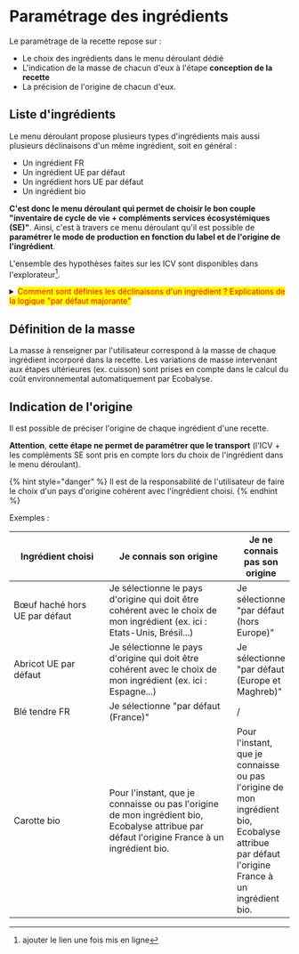# Paramétrage des ingrédients

Le paramétrage de la recette repose sur :&#x20;

* Le choix des ingrédients dans le menu déroulant dédié
* L'indication de la masse de chacun d'eux à l'étape **conception de la recette**
* La précision de l'origine de chacun d'eux.

## Liste d'ingrédients

Le menu déroulant propose plusieurs types d'ingrédients mais aussi plusieurs déclinaisons d'un même ingrédient, soit en général :&#x20;

* Un ingrédient FR
* Un ingrédient UE par défaut
* Un ingrédient hors UE par défaut
* Un ingrédient bio

**C'est donc le menu déroulant qui permet de choisir le bon couple "inventaire de cycle de vie + compléments services écosystémiques (SE)"**. Ainsi, c'est à travers ce menu déroulant qu'il est possible de **paramétrer le mode de production en fonction du label et de l'origine de l'ingrédient**.

L'ensemble des hypothèses faites sur les ICV sont disponibles dans l'explorateur[^1].&#x20;

<details>

<summary><mark style="color:red;">Comment sont définies les déclinaisons d'un ingrédient ? Explications de la logique "par défaut majorante"</mark></summary>

* **Ingrédient France :**&#x20;

_**ICV FR ("national average" pour les ingrédients agricoles, "at plant" pour les ingrédients transformés) + SE FR**_

\=> Si pas d’ICV FR, c'est alors le mix de consommation Agribalyse qui est retenu.

* **Ingrédient UE par défaut :**&#x20;

_**ICV UE majorante + SE UE par défaut** (un travail reste à mener pour préciser les valeurs des compléments hors ACV à attribuer aux productions UE, par ex. à partir des données PAC)_

Si un mix de consommation existe dans la base Agribalyse, alors l'ICV majorant est choisi parmi les ICV intervenant dans ce mix. Si non, l'ICV majorant est choisi parmi les ICV disponibles dans la base Agribalyse.&#x20;

* **Ingrédient hors UE par défaut :**

_**ICV hors UE majorante + SE hors UE par défaut**_&#x20;

* **Ingrédient bio :**

_**ICV FR bio + SE FR bio**_

Dans un premier temps, un seul ingrédient bio est proposé, qui correspond à un inventaire FR (ce qui revient à ne différencier les origines que par les transports pour le bio).&#x20;

_A terme, il pourrait être proposé plusieurs variantes bio (bio FR, bio UE par défaut et bio hors UE par défaut)._&#x20;

_Piste : en l'absence de données spécifiques (ICV + données nécessaires à la construction des compléments SE), les variantes bio UE par défaut et bio hors UE par défaut pourraient être construites à partir du différentiel observé entre le FR bio et le FR conventionnel._

### Perspectives d'amélioration

Proposer des valeurs spécifiques (ICV + SE) pour certaines origines pour lesquelles on dispose de la donnée.

Conditions :&#x20;

* Disposer d’un ICV
* Disposer de valeurs de SE spécifiques et justifiées&#x20;
* Que les produits issus de cette origine représentent au minimum 5% (seuil à définir) de la consommation FR (pour fixer une limite au niveau 1)

</details>

## Définition de la masse

La masse à renseigner par l'utilisateur correspond à la masse de chaque ingrédient incorporé dans la recette. Les variations de masse intervenant aux étapes ultérieures (ex. cuisson) sont prises en compte dans le calcul du coût environnemental automatiquement par Ecobalyse.

## Indication de l'origine

Il est possible de préciser l'origine de chaque ingrédient d'une recette.&#x20;

**Attention**, **cette étape ne permet de paramétrer que le transport** (l'ICV + les compléments SE sont pris en compte lors du choix de l'ingrédient dans le menu déroulant).&#x20;

{% hint style="danger" %}
Il est de la responsabilité de l'utilisateur de faire le choix d'un pays d'origine cohérent avec l'ingrédient choisi.
{% endhint %}

Exemples :&#x20;

<table><thead><tr><th width="183">Ingrédient choisi</th><th width="259">Je connais son origine</th><th>Je ne connais pas son origine</th></tr></thead><tbody><tr><td>Bœuf haché hors UE par défaut</td><td>Je sélectionne le pays d'origine qui doit être cohérent avec le choix de mon ingrédient (ex. ici : Etats-Unis, Brésil...)</td><td>Je sélectionne "par défaut (hors Europe)"</td></tr><tr><td>Abricot UE par défaut</td><td>Je sélectionne le pays d'origine qui doit être cohérent avec le choix de mon ingrédient (ex. ici : Espagne...)</td><td>Je sélectionne "par défaut (Europe et Maghreb)"</td></tr><tr><td>Blé tendre FR</td><td>Je sélectionne "par défaut (France)"</td><td>/</td></tr><tr><td>Carotte bio</td><td>Pour l'instant, que je connaisse ou pas l'origine de mon ingrédient bio, Ecobalyse attribue par défaut l'origine France à un ingrédient bio.</td><td>Pour l'instant, que je connaisse ou pas l'origine de mon ingrédient bio, Ecobalyse attribue par défaut l'origine France à un ingrédient bio.</td></tr></tbody></table>

[^1]: ajouter le lien une fois mis en ligne
